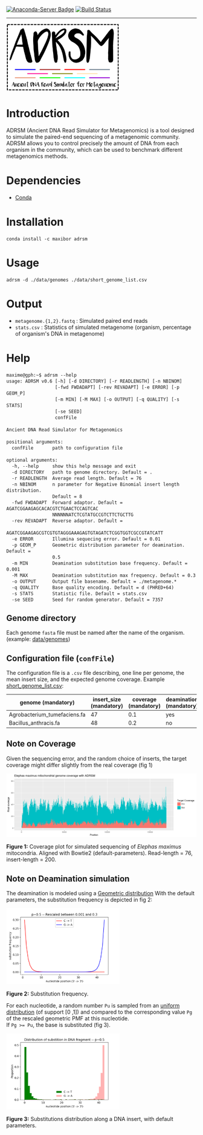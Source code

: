 [![Anaconda-Server Badge](https://anaconda.org/maxibor/adrsm/badges/installer/conda.svg)](https://anaconda.org/maxibor/adrsm) [![Build Status](https://travis-ci.org/maxibor/adrsm.svg?branch=master)](https://travis-ci.org/maxibor/adrsm)

* * *

<img src="./img/logo_adrsm.png" width="300">

# Introduction

ADRSM (Ancient DNA Read Simulator for Metagenomics) is a tool designed to simulate the paired-end sequencing of a metagenomic community. ADRSM allows you to control precisely the amount of DNA from each organism in the community, which can be used to benchmark different metagenomics methods.

# Dependencies

-   [Conda](https://conda.io/miniconda.html)  

# Installation

    conda install -c maxibor adrsm

# Usage

    adrsm -d ./data/genomes ./data/short_genome_list.csv

# Output

-   `metagenome.{1,2}.fastq` : Simulated paired end reads
-   `stats.csv` : Statistics of simulated metagenome (organism, percentage of organism's DNA in metagenome)

# Help

    maxime@gph:~$ adrsm --help
    usage: ADRSM v0.6 [-h] [-d DIRECTORY] [-r READLENGTH] [-n NBINOM]
                      [-fwd FWDADAPT] [-rev REVADAPT] [-e ERROR] [-p GEOM_P]
                      [-m MIN] [-M MAX] [-o OUTPUT] [-q QUALITY] [-s STATS]
                      [-se SEED]
                      confFile

    Ancient DNA Read Simulator for Metagenomics

    positional arguments:
      confFile       path to configuration file

    optional arguments:
      -h, --help     show this help message and exit
      -d DIRECTORY   path to genome directory. Default = .
      -r READLENGTH  Average read length. Default = 76
      -n NBINOM      n parameter for Negative Binomial insert length distribution.
                     Default = 8
      -fwd FWDADAPT  Forward adaptor. Default = AGATCGGAAGAGCACACGTCTGAACTCCAGTCAC
                     NNNNNNATCTCGTATGCCGTCTTCTGCTTG
      -rev REVADAPT  Reverse adaptor. Default =
                     AGATCGGAAGAGCGTCGTGTAGGGAAAGAGTGTAGATCTCGGTGGTCGCCGTATCATT
      -e ERROR       Illumina sequecing error. Default = 0.01
      -p GEOM_P      Geometric distribution parameter for deamination. Default =
                     0.5
      -m MIN         Deamination substitution base frequency. Default = 0.001
      -M MAX         Deamination substitution max frequency. Default = 0.3
      -o OUTPUT      Output file basename. Default = ./metagenome.*
      -q QUALITY     Base quality encoding. Default = d (PHRED+64)
      -s STATS       Statistic file. Default = stats.csv
      -se SEED       Seed for random generator. Default = 7357

## Genome directory

Each genome `fasta` file must be named after the name of the organism. (example: [data/genomes](./data/genomes))

## Configuration file (`confFile`)

The configuration file is a `.csv` file describing, one line per genome, the mean insert size, and the expected genome coverage.
Example [short_genome_list.csv](./data/short_genome_list.csv):

| genome (mandatory)           | insert_size (mandatory) | coverage (mandatory) | deamination (mandatory) |
| ---------------------------- | ----------------------- | -------------------- | ----------------------- |
| Agrobacterium_tumefaciens.fa | 47                      | 0.1                  | yes                     |
| Bacillus_anthracis.fa        | 48                      | 0.2                  | no                      |

## Note on Coverage

Given the sequencing error, and the random choice of inserts, the target coverage might differ slightly from the real coverage (fig 1)  

<img src="./img/coverage_plot.png" width="600">  

**Figure 1:** Coverage plot for simulated sequencing of _Elephas maximus_ mitocondria. Aligned with Bowtie2 (default-parameters). Read-length = 76, insert-length = 200.

## Note on Deamination simulation

The deamination is modeled using a [Geometric distribution](https://en.wikipedia.org/wiki/Geometric_distribution)
With the default parameters, the substitution frequency is depicted in fig 2:  

<img src="./img/geometric_model.png" width="300">  

**Figure 2:** Substitution frequency.

For each nucleotide, a random number `Pu` is sampled from an <a href="https://en.wikipedia.org/wiki/Uniform_distribution_(continuous)">uniform distribution</a> (of support [0 ,1]) and compared to the corresponding value `Pg` of the rescaled geometric PMF at this nucleotide.  
If `Pg >= Pu`, the base is substituted (fig 3).

<img src="./img/geometric_distribution.png" width="300">  

**Figure 3:** Substitutions distribution along a DNA insert, with default parameters.
